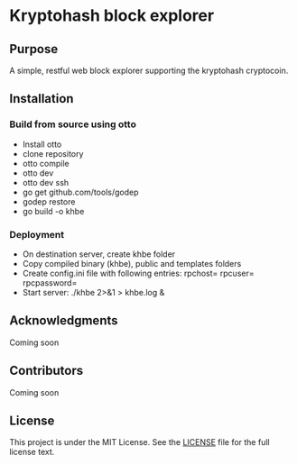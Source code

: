 # Kryptohash block explorer

## Purpose
A simple, restful web block explorer supporting the kryptohash cryptocoin.

## Installation
### Build from source using otto
* Install otto
* clone repository
* otto compile
* otto dev
* otto dev ssh
* go get github.com/tools/godep
* godep restore
* go build -o khbe

### Deployment
* On destination server, create khbe folder
* Copy compiled binary (khbe), public and templates folders
* Create config.ini file with following entries:
rpchost=<kryptohash wallet rpc server:port>
rpcuser=<rpc user>
rpcpassword=<rpc password>
* Start server: ./khbe 2>&1 > khbe.log &

## Acknowledgments
Coming soon

## Contributors
Coming soon

## License

This project is under the MIT License. See the [LICENSE](https://github.com/gogits/gogs/blob/master/LICENSE) file for the full license text.

